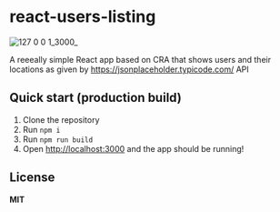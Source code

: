 # react-users-listing

![127 0 0 1_3000_](https://user-images.githubusercontent.com/12294525/155809378-0909c1f8-b254-4bff-99af-8d363b41531b.png)

A reeeally simple React app based on CRA that shows users and their locations as given by https://jsonplaceholder.typicode.com/ API

## Quick start (production build)

 1. Clone the repository
 2. Run `npm i`
 3. Run `npm run build`
 5. Open [http://localhost:3000](http://localhost:3000) and the app should be running!

## License

__MIT__
